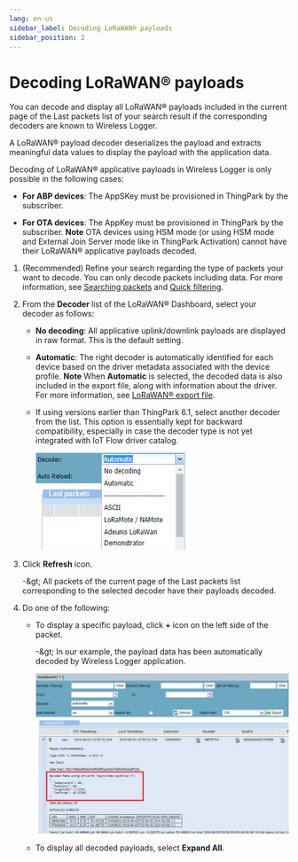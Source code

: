 ```yaml
---
lang: en-us
sidebar_label: Decoding LoRaWAN® payloads
sidebar_position: 2
---
```


# Decoding LoRaWAN® payloads

You can decode and display all LoRaWAN® payloads included in the current
page of the Last packets list of your
search result if the corresponding decoders are known to Wireless
Logger.

A LoRaWAN® payload decoder deserializes the payload and extracts
meaningful data values to display the payload with the application data.

Decoding of LoRaWAN® applicative payloads in Wireless Logger is only
possible in the following cases:

- **For ABP devices**: The AppSKey must be provisioned in ThingPark by
  the subscriber.

- **For OTA devices**: The AppKey must be provisioned in ThingPark by
  the subscriber. **Note** OTA devices using HSM mode (or using HSM mode
  and External Join Server mode like in ThingPark Activation) cannot
  have their LoRaWAN® applicative payloads decoded.

1.  (Recommended) Refine your search regarding the type of packets your
    want to decode. You can only decode packets including data. For more
    information, see [Searching packets](../filtering/search-packets)
    and [Quick filtering](../filtering/quick-filtering).

2.  From the **Decoder** list of the LoRaWAN® Dashboard, select your decoder as follows:

    - **No decoding**: All applicative uplink/downlink payloads are
      displayed in raw format. This is the default setting.

    - **Automatic**: The right decoder is automatically identified for
      each device based on the driver metadata associated with the
      device profile. **Note** When **Automatic** is selected, the
      decoded data is also included in the export file, along with
      information about the driver. For more information, see [LoRaWAN®       export file](../lorawan-traffic/lorawan-export-file).

    - If using versions earlier than ThingPark 6.1, select another
      decoder from the list. This option is essentially kept for
      backward compatibility, especially in case the decoder type is not
      yet integrated with IoT Flow driver catalog.

      ![](./_images/payload-decoder.png)

3.  Click **Refresh** icon.

    -\&gt; All packets of the current page of the Last packets list corresponding to the
    selected decoder have their payloads decoded.

4.  Do one of the following:

    - To display a specific payload, click **+** icon
      on the left side
      of the packet.

      -\&gt; In our example, the payload data has been automatically
      decoded by Wireless Logger application.
      
      ![](./_images/payload-decoder-1.png)

    - To display all decoded payloads, select **Expand All**.
